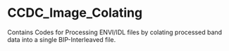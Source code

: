 # CCDC_Image_Colating

Contains Codes for Processing ENVI/IDL files by colating processed band data into a single BIP-Interleaved file.
